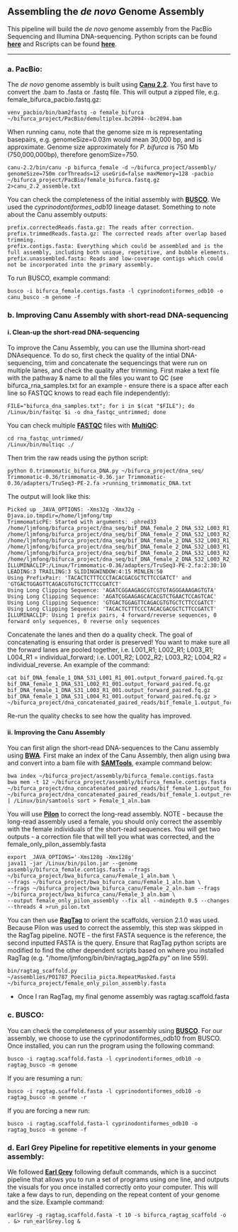 ## Assembling the _de novo_ Genome Assembly

This pipeline will build the _de novo_ genome assembly from the PacBio Sequencing and Illumina DNA-sequencing. Python scripts can be found **[here](https://github.com/ljmfong/Poecilia-bifurca-Characterizing-Sex-Chromosome/tree/main/python_scripts)** and Rscripts can be found **[here]()**.

------------------------------------------------------------------------------------------------------------------------------------
###  a. PacBio:

The _de novo_ genome assembly is built using **[Canu 2.2](https://canu.readthedocs.io/en/latest/)**. You first have to convert the .bam to .fasta or .fastq file. This will output a zipped file, e.g. female_bifurca_pacbio.fastq.gz:

    venv_pacbio/bin/bam2fastq -o female_bifurca ~/bifurca_project/PacBio/demultiplex.bc2094--bc2094.bam

When running canu, note that the genome size m is representating basepairs, e.g. genomeSize=0.03m would mean 30,000 bp, and is approximate. Genome size approximately for _P. bifurca_ is 750 Mb (750,000,000bp), therefore genomSize=750.

    canu-2.2/bin/canu -p bifurca_female -d ~/bifurca_project/assembly/ genomeSize=750m corThreads=12 useGrid=false maxMemory=128 -pacbio ~/bifurca_project/PacBio/female_bifurca.fastq.gz 2>canu_2.2_assemble.txt

You can check the completeness of the initial assembly with **[BUSCO](https://busco.ezlab.org/)**. We used the _cyprinodontiformes_odb10_ lineage dataset. Something to note about the Canu assembly outputs:

    prefix.correctedReads.fasta.gz: The reads after correction.
    prefix.trimmedReads.fasta.gz: The corrected reads after overlap based trimming.
    prefix.contigs.fasta: Everything which could be assembled and is the full assembly, including both unique, repetitive, and bubble elements.
    prefix.unassembled.fasta: Reads and low-coverage contigs which could not be incorporated into the primary assembly.

To run BUSCO, example command: 

    busco -i bifurca_female.contigs.fasta -l cyprinodontiformes_odb10 -o canu_busco -m genome -f

###  b. Improving Canu Assembly with short-read DNA-sequencing

####  i. Clean-up the short-read DNA-sequencing
To improve the Canu Assembly, you can use the Illumina short-read DNAsequence. To do so, first check the quality of the intial DNA-sequencing, trim and concatenate the sequencings that were run on multiple lanes, and check the quality after trimming. First make a text file with the pathway & name to all the files you want to QC (see bifurca_rna_samples.txt for an example - ensure there is a space after each line so FASTQC knows to read each file independently):

    FILE="bifurca_dna_samples.txt"; for i in $(cat "$FILE"); do /Linux/bin/fastqc $i -o dna_fastqc_untrimmed; done

You can check multiple **[FASTQC](https://www.bioinformatics.babraham.ac.uk/projects/fastqc/)** files with **[MultiQC](https://multiqc.info/)**:

    cd rna_fastqc_untrimmed/
    /Linux/bin/multiqc ./

Then trim the raw reads using the python script:

    python 0.trimmomatic_bifurca_DNA.py ~/bifurca_project/dna_seq/ Trimmomatic-0.36/trimmomatic-0.36.jar Trimmomatic-0.36/adapters/TruSeq3-PE-2.fa >running_trimmomatic_DNA.txt

The output will look like this:

    Picked up _JAVA_OPTIONS: -Xms32g -Xmx32g -Djava.io.tmpdir=/home/ljmfong/tmp
    TrimmomaticPE: Started with arguments: -phred33 /home/ljmfong/bifurca_project/dna_seq/bif_DNA_female_2_DNA_S32_L003_R1_001.fastq.gz /home/ljmfong/bifurca_project/dna_seq/bif_DNA_female_2_DNA_S32_L003_R2_001.fastq.gz /home/ljmfong/bifurca_project/dna_seq/bif_DNA_female_2_DNA_S32_L003_R1_001.output_forward_paired.fq.gz /home/ljmfong/bifurca_project/dna_seq/bif_DNA_female_2_DNA_S32_L003_R1_001.output_forward_unpaired.fq.gz /home/ljmfong/bifurca_project/dna_seq/bif_DNA_female_2_DNA_S32_L003_R2_001.output_reverse_paired.fq.gz /home/ljmfong/bifurca_project/dna_seq/bif_DNA_female_2_DNA_S32_L003_R2_001.output_reverse_unpaired.fq.gz
    ILLUMINACLIP:/Linux/Trimmomatic-0.36/adapters/TruSeq3-PE-2.fa:2:30:10 LEADING:3 TRAILING:3 SLIDINGWINDOW:4:15 MINLEN:50
    Using PrefixPair: 'TACACTCTTTCCCTACACGACGCTCTTCCGATCT' and 'GTGACTGGAGTTCAGACGTGTGCTCTTCCGATCT'
    Using Long Clipping Sequence: 'AGATCGGAAGAGCGTCGTGTAGGGAAAGAGTGTA'
    Using Long Clipping Sequence: 'AGATCGGAAGAGCACACGTCTGAACTCCAGTCAC'
    Using Long Clipping Sequence: 'GTGACTGGAGTTCAGACGTGTGCTCTTCCGATCT'
    Using Long Clipping Sequence: 'TACACTCTTTCCCTACACGACGCTCTTCCGATCT'
    ILLUMINACLIP: Using 1 prefix pairs, 4 forward/reverse sequences, 0 forward only sequences, 0 reverse only sequences

Concatenate the lanes and then do a quality check. The goal of concatenating is ensuring that order is preserved! You want to make sure all the forward lanes are pooled together, i.e. L001_R1; L002_R1; L003_R1; L004_R1 = individual_forward; i.e. L001_R2; L002_R2; L003_R2; L004_R2 = individual_reverse. An example of the command:

    cat bif_DNA_female_1_DNA_S31_L001_R1_001.output_forward_paired.fq.gz bif_DNA_female_1_DNA_S31_L002_R1_001.output_forward_paired.fq.gz bif_DNA_female_1_DNA_S31_L003_R1_001.output_forward_paired.fq.gz bif_DNA_female_1_DNA_S31_L004_R1_001.output_forward_paired.fq.gz > ~/bifurca_project/dna_concatenated_paired_reads/bif_female_1.output_forward_paired.fq.gz

Re-run the quality checks to see how the quality has improved.

#### ii. Improving the Canu Assembly

You can first align the short-read DNA-sequences to the Canu assembly using **[BWA](https://github.com/lh3/bwa)**. First make an index of the Canu Assembly, then align using bwa and convert into a bam file with **[SAMTools](http://www.htslib.org/)**, example command below:

    bwa index ~/bifurca_project/assembly/bifurca_female.contigs.fasta
    bwa mem -t 12 ~/bifurca_project/assembly/bifurca_female.contigs.fasta ~/bifurca_project/dna_concatenated_paired_reads/bif_female_1.output_forward_paired.fq.gz ~/bifurca_project/dna_concatenated_paired_reads/bif_female_1.output_reverse_paired.fq.gz | /Linux/bin/samtools sort > Female_1_aln.bam

You will use **[Pilon](https://github.com/broadinstitute/pilon)** to correct the long-read assembly. NOTE - because the long-read assembly used a female, you should only correct the assembly with the female individuals of the short-read sequences. You will get two outputs - a correction file that will tell you what was corrected, and the female_only_pilon_assembly.fasta

    export _JAVA_OPTIONS='-Xms128g -Xmx128g'
    java11 -jar /Linux/bin/pilon.jar --genome assembly/bifurca_female.contigs.fasta --frags ~/bifurca_project/bwa_bifurca_canu/Female_1_aln.bam \
    --frags ~/bifurca_project/bwa_bifurca_canu/Female_1_aln.bam \
    --frags ~/bifurca_project/bwa_bifurca_canu/Female_2_aln.bam --frags ~/bifurca_project/bwa_bifurca_canu/Female_3_aln.bam \
    --output female_only_pilon_assembly --fix all --mindepth 0.5 --changes --threads 4 >run_pilon.txt

You can then use **[RagTag](https://github.com/malonge/RagTag)** to orient the scaffolds, version 2.1.0 was used. Because Pilon was used to correct the assembly, this step was skipped in the RagTag pipeline. NOTE - the first FASTA sequence is the reference, the second inputted FASTA is the query. Ensure that RagTag python scripts are modified to find the other dependent scripts based on where you installed RagTag (e.g. "/home/ljmfong/bin/bin/ragtag_agp2fa.py" on line 559).

    bin/ragtag_scaffold.py ~/assemblies/PO1787_Poecilia_picta.RepeatMasked.fasta ~/bifurca_project/female_only_pilon_assembly.fasta
    
* Once I ran RagTag, my final genome assembly was ragtag.scaffold.fasta

###  c. BUSCO:

You can check the completeness of your assembly using **[BUSCO](https://busco.ezlab.org/)**. For our assembly, we choose to use the cyprinodontiformes_odb10 from BUSCO. Once installed, you can run the program using the following command:

    busco -i ragtag.scaffold.fasta -l cyprinodontiformes_odb10 -o ragtag_busco -m genome

If you are resuming a run:

    busco -i ragtag.scaffold.fasta -l cyprinodontiformes_odb10 -o ragtag_busco -m genome -r

If you are forcing a new run:

    busco -i ragtag.scaffold.fasta-l cyprinodontiformes_odb10 -o ragtag_busco -m genome -f


###  d. Earl Grey Pipeline for repetitive elements in your genome assembly:

We followed **[Earl Grey](https://github.com/TobyBaril/EarlGrey)** following default commands, which is a succinct pipeline that allows you to run a set of programs using one line, and outputs the visuals for you once installed correctly onto your computer. This will take a few days to run, depending on the repeat content of your genome and the size. Example command:

    earlGrey -g ragtag.scaffold.fasta -t 10 -s bifurca_ragtag_scaffold -o . &> run_earlGrey.log &

    




